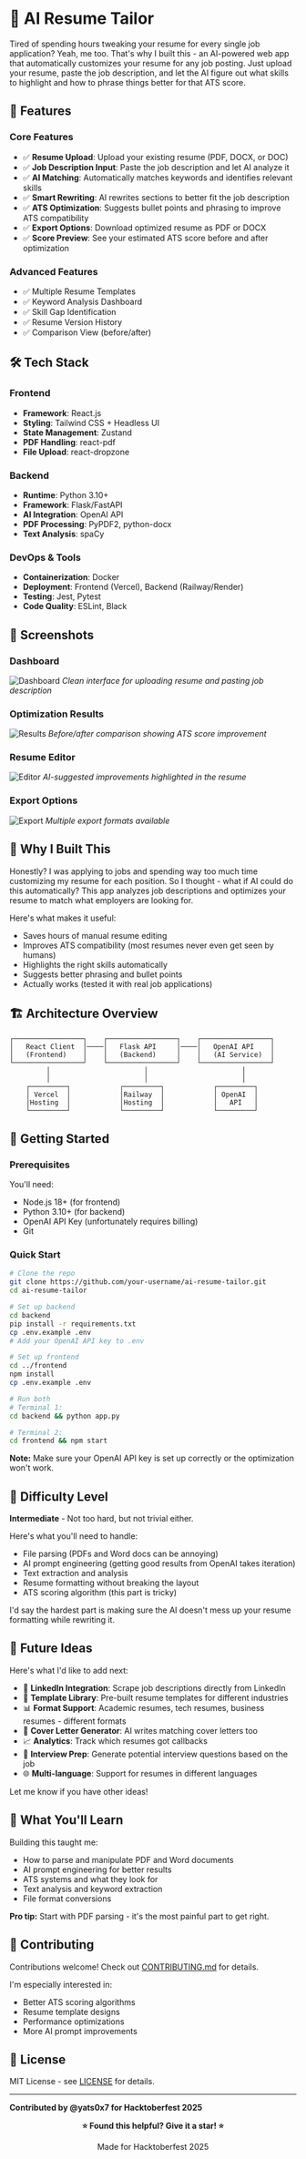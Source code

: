 # 📄 AI Resume Tailor

Tired of spending hours tweaking your resume for every single job application? Yeah, me too. That's why I built this - an AI-powered web app that automatically customizes your resume for any job posting. Just upload your resume, paste the job description, and let the AI figure out what skills to highlight and how to phrase things better for that ATS score.

## 🚀 Features

### Core Features
- ✅ **Resume Upload**: Upload your existing resume (PDF, DOCX, or DOC)
- ✅ **Job Description Input**: Paste the job description and let AI analyze it
- ✅ **AI Matching**: Automatically matches keywords and identifies relevant skills
- ✅ **Smart Rewriting**: AI rewrites sections to better fit the job description
- ✅ **ATS Optimization**: Suggests bullet points and phrasing to improve ATS compatibility
- ✅ **Export Options**: Download optimized resume as PDF or DOCX
- ✅ **Score Preview**: See your estimated ATS score before and after optimization

### Advanced Features
- ✅ Multiple Resume Templates
- ✅ Keyword Analysis Dashboard
- ✅ Skill Gap Identification
- ✅ Resume Version History
- ✅ Comparison View (before/after)

## 🛠️ Tech Stack

### Frontend
- **Framework**: React.js
- **Styling**: Tailwind CSS + Headless UI
- **State Management**: Zustand
- **PDF Handling**: react-pdf
- **File Upload**: react-dropzone

### Backend
- **Runtime**: Python 3.10+
- **Framework**: Flask/FastAPI
- **AI Integration**: OpenAI API
- **PDF Processing**: PyPDF2, python-docx
- **Text Analysis**: spaCy

### DevOps & Tools
- **Containerization**: Docker
- **Deployment**: Frontend (Vercel), Backend (Railway/Render)
- **Testing**: Jest, Pytest
- **Code Quality**: ESLint, Black

## 📸 Screenshots

### Dashboard
![Dashboard](screenshots/dashboard.png)
*Clean interface for uploading resume and pasting job description*

### Optimization Results
![Results](screenshots/results.png)
*Before/after comparison showing ATS score improvement*

### Resume Editor
![Editor](screenshots/editor.png)
*AI-suggested improvements highlighted in the resume*

### Export Options
![Export](screenshots/export.png)
*Multiple export formats available*

## 🎯 Why I Built This

Honestly? I was applying to jobs and spending way too much time customizing my resume for each position. So I thought - what if AI could do this automatically? This app analyzes job descriptions and optimizes your resume to match what employers are looking for.

Here's what makes it useful:
- Saves hours of manual resume editing
- Improves ATS compatibility (most resumes never even get seen by humans)
- Highlights the right skills automatically
- Suggests better phrasing and bullet points
- Actually works (tested it with real job applications)

## 🏗️ Architecture Overview

```
┌─────────────────┐    ┌─────────────────┐    ┌─────────────────┐
│   React Client  │────│   Flask API     │────│   OpenAI API    │
│   (Frontend)    │    │   (Backend)     │    │   (AI Service)  │
└─────────────────┘    └─────────────────┘    └─────────────────┘
         │                       │                       │
         │                       │                       │
    ┌─────────┐            ┌─────────┐            ┌─────────┐
    │ Vercel  │            │Railway  │            │ OpenAI  │
    │Hosting  │            │Hosting  │            │   API   │
    └─────────┘            └─────────┘            └─────────┘
```

## 🚦 Getting Started

### Prerequisites
You'll need:
- Node.js 18+ (for frontend)
- Python 3.10+ (for backend)
- OpenAI API Key (unfortunately requires billing)
- Git

### Quick Start
```bash
# Clone the repo
git clone https://github.com/your-username/ai-resume-tailor.git
cd ai-resume-tailor

# Set up backend
cd backend
pip install -r requirements.txt
cp .env.example .env
# Add your OpenAI API key to .env

# Set up frontend
cd ../frontend
npm install
cp .env.example .env

# Run both
# Terminal 1:
cd backend && python app.py

# Terminal 2:
cd frontend && npm start
```

**Note:** Make sure your OpenAI API key is set up correctly or the optimization won't work.

## 🎨 Difficulty Level

**Intermediate** - Not too hard, but not trivial either.

Here's what you'll need to handle:
- File parsing (PDFs and Word docs can be annoying)
- AI prompt engineering (getting good results from OpenAI takes iteration)
- Text extraction and analysis
- Resume formatting without breaking the layout
- ATS scoring algorithm (this part is tricky)

I'd say the hardest part is making sure the AI doesn't mess up your resume formatting while rewriting it.

## 🚀 Future Ideas

Here's what I'd like to add next:
- 🔗 **LinkedIn Integration**: Scrape job descriptions directly from LinkedIn
- 📑 **Template Library**: Pre-built resume templates for different industries
- 📊 **Format Support**: Academic resumes, tech resumes, business resumes - different formats
- 🤖 **Cover Letter Generator**: AI writes matching cover letters too
- 📈 **Analytics**: Track which resumes got callbacks
- 💬 **Interview Prep**: Generate potential interview questions based on the job
- 🌐 **Multi-language**: Support for resumes in different languages

Let me know if you have other ideas!

## 🌟 What You'll Learn

Building this taught me:
- How to parse and manipulate PDF and Word documents
- AI prompt engineering for better results
- ATS systems and what they look for
- Text analysis and keyword extraction
- File format conversions

**Pro tip:** Start with PDF parsing - it's the most painful part to get right.

## 🤝 Contributing

Contributions welcome! Check out [CONTRIBUTING.md](../../CONTRIBUTING.md) for details.

I'm especially interested in:
- Better ATS scoring algorithms
- Resume template designs
- Performance optimizations
- More AI prompt improvements

## 📄 License

MIT License - see [LICENSE](../../LICENSE) for details.

---

**Contributed by @yats0x7 for Hacktoberfest 2025**

<div align="center">

**⭐ Found this helpful? Give it a star! ⭐**

Made for Hacktoberfest 2025

</div>

